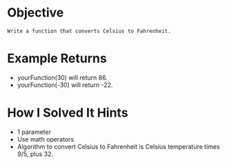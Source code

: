 # Objective
    Write a function that converts Celsius to Fahrenheit.
# Example Returns
* yourFunction(30) will return 86.
* yourFunction(-30) will return -22.

# How I Solved It Hints
* 1 parameter
* Use math operators
* Algorithm to convert Celsius to Fahrenheit is Celsius temperature times 9/5, plus 32.